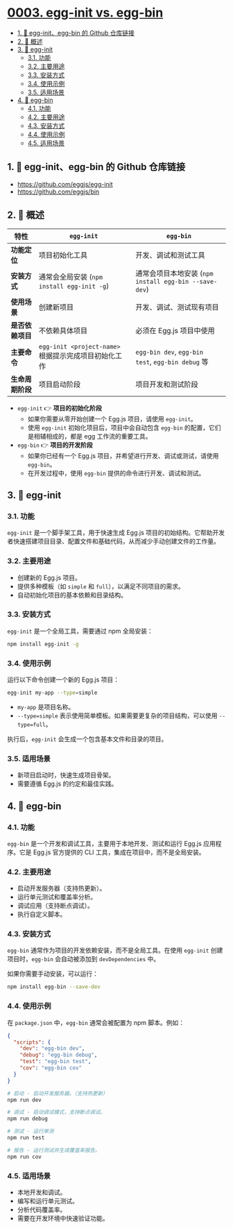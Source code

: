 # [0003. egg-init vs. egg-bin](https://github.com/Tdahuyou/TNotes.egg/tree/main/notes/0003.%20egg-init%20vs.%20egg-bin)

<!-- region:toc -->
- [1. 🔗 egg-init、egg-bin 的 Github 仓库链接](#1--egg-initegg-bin-的-github-仓库链接)
- [2. 📒 概述](#2--概述)
- [3. 📒 egg-init](#3--egg-init)
  - [3.1. 功能](#31-功能)
  - [3.2. 主要用途](#32-主要用途)
  - [3.3. 安装方式](#33-安装方式)
  - [3.4. 使用示例](#34-使用示例)
  - [3.5. 适用场景](#35-适用场景)
- [4. 📒 egg-bin](#4--egg-bin)
  - [4.1. 功能](#41-功能)
  - [4.2. 主要用途](#42-主要用途)
  - [4.3. 安装方式](#43-安装方式)
  - [4.4. 使用示例](#44-使用示例)
  - [4.5. 适用场景](#45-适用场景)
<!-- endregion:toc -->

## 1. 🔗 egg-init、egg-bin 的 Github 仓库链接

- https://github.com/eggjs/egg-init
- https://github.com/eggjs/bin

## 2. 📒 概述

| 特性             | `egg-init`                                           | `egg-bin`                                             |
| ---------------- | ---------------------------------------------------- | ----------------------------------------------------- |
| **功能定位**     | 项目初始化工具                                       | 开发、调试和测试工具                                  |
| **安装方式**     | 通常会全局安装 (`npm install egg-init -g`)           | 通常会项目本地安装 (`npm install egg-bin --save-dev`) |
| **使用场景**     | 创建新项目                                           | 开发、调试、测试现有项目                              |
| **是否依赖项目** | 不依赖具体项目                                       | 必须在 Egg.js 项目中使用                              |
| **主要命令**     | `egg-init <project-name>` 根据提示完成项目初始化工作 | `egg-bin dev`, `egg-bin test`, `egg-bin debug` 等     |
| **生命周期阶段** | 项目启动阶段                                         | 项目开发和测试阶段                                    |

- `egg-init` 👉 **项目的初始化阶段**
  - 如果你需要从零开始创建一个 Egg.js 项目，请使用 `egg-init`。
  - 使用 `egg-init` 初始化项目后，项目中会自动包含 `egg-bin` 的配置，它们是相辅相成的，都是 egg 工作流的重要工具。
- `egg-bin` 👉 **项目的开发阶段**
  - 如果你已经有一个 Egg.js 项目，并希望进行开发、调试或测试，请使用 `egg-bin`。
  - 在开发过程中，使用 `egg-bin` 提供的命令进行开发、调试和测试。

## 3. 📒 egg-init

### 3.1. 功能

`egg-init` 是一个脚手架工具，用于快速生成 Egg.js 项目的初始结构。它帮助开发者快速搭建项目目录、配置文件和基础代码，从而减少手动创建文件的工作量。

### 3.2. 主要用途

- 创建新的 Egg.js 项目。
- 提供多种模板（如 `simple` 和 `full`），以满足不同项目的需求。
- 自动初始化项目的基本依赖和目录结构。

### 3.3. 安装方式

`egg-init` 是一个全局工具，需要通过 npm 全局安装：

```bash
npm install egg-init -g
```

### 3.4. 使用示例

运行以下命令创建一个新的 Egg.js 项目：

```bash
egg-init my-app --type=simple
```

- `my-app` 是项目名称。
- `--type=simple` 表示使用简单模板。如果需要更复杂的项目结构，可以使用 `--type=full`。

执行后，`egg-init` 会生成一个包含基本文件和目录的项目。

### 3.5. 适用场景

- 新项目启动时，快速生成项目骨架。
- 需要遵循 Egg.js 的约定和最佳实践。

## 4. 📒 egg-bin

### 4.1. 功能

`egg-bin` 是一个开发和调试工具，主要用于本地开发、测试和运行 Egg.js 应用程序。它是 Egg.js 官方提供的 CLI 工具，集成在项目中，而不是全局安装。

### 4.2. 主要用途

- 启动开发服务器（支持热更新）。
- 运行单元测试和覆盖率分析。
- 调试应用（支持断点调试）。
- 执行自定义脚本。

### 4.3. 安装方式

`egg-bin` 通常作为项目的开发依赖安装，而不是全局工具。在使用 `egg-init` 创建项目时，`egg-bin` 会自动被添加到 `devDependencies` 中。

如果你需要手动安装，可以运行：

```bash
npm install egg-bin --save-dev
```

### 4.4. 使用示例

在 `package.json` 中，`egg-bin` 通常会被配置为 npm 脚本。例如：

```json
{
  "scripts": {
    "dev": "egg-bin dev",
    "debug": "egg-bin debug",
    "test": "egg-bin test",
    "cov": "egg-bin cov"
  }
}
```

```bash
# 启动 - 启动开发服务器。（支持热更新）
npm run dev

# 调试 - 启动调试模式，支持断点调试。
npm run debug

# 测试 - 运行单测
npm run test

# 报告 - 运行测试并生成覆盖率报告。
npm run cov
```

### 4.5. 适用场景

- 本地开发和调试。
- 编写和运行单元测试。
- 分析代码覆盖率。
- 需要在开发环境中快速验证功能。
